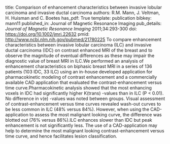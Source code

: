 title: Comparison of enhancement characteristics between invasive lobular carcinoma and invasive ductal carcinoma
authors: R.M. Mann, J. Veltman, H. Huisman and C. Boetes
has_pdf: True
template: publication
bibkey: mann11
published_in: Journal of Magnetic Resonance Imaging
pub_details: <i>Journal of Magnetic Resonance Imaging</i> 2011;34:293-300
doi: https://doi.org/10.1002/jmri.22632
pmid: http://www.ncbi.nlm.nih.gov/pubmed/21780225
To compare enhancement characteristics between invasive lobular carcinoma (ILC) and invasive ductal carcinoma (IDC) on contrast enhanced MRI of the breast and to observe the magnitude of eventual differences as these may impair the diagnostic value of breast MRI in ILC.We performed an analysis of enhancement characteristics on biphasic breast MRI in a series of 136 patients (103 IDC, 33 ILC) using an in-house developed application for pharmacokinetic modeling of contrast enhancement and a commercially available CAD application that evaluated the contrast-enhancement versus time curve.Pharmacokinetic analysis showed that the most enhancing voxels in IDC had significantly higher K(trans) -values than in ILC (P < 0.01). No difference in v(e) -values was noted between groups. Visual assessment of contrast-enhancement versus time curves revealed wash-out curves to be less common in ILC (48\% versus 84\%). However, when using the CAD-application to assess the most malignant looking curve, the difference was blotted out (76\% versus 86\%).ILC enhances slower than IDC but peak enhancement is not significantly less. The use of a CAD-application may help to determine the most malignant looking contrast-enhancement versus time curve, and hence facilitates lesion classification.

